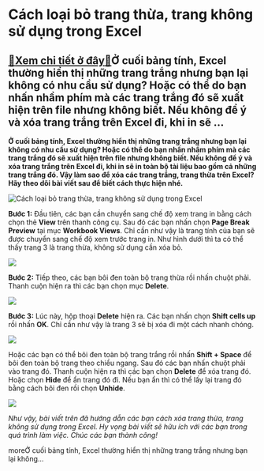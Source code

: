 Cách loại bỏ trang thừa, trang không sử dụng trong Excel
========================================================

[:gift:Xem chi tiết ở đây:gift:](https://hddtvn.com/cach-loai-bo-trang-thua-trang-khong-su-dung-trong-excel/)Ở cuối bảng tính, Excel thường hiển thị những trang trắng nhưng bạn lại không có nhu cầu sử dụng? Hoặc có thể do bạn nhấn nhầm phím mà các trang trắng đó sẽ xuất hiện trên file nhưng không biết. Nếu không để ý và xóa trang trắng trên Excel đi, khi in sẽ …
---------------------------------------------------------------------------------------------------------------------------------------------------------------------------------------------------------------------------------------------------------------

**Ở cuối bảng tính, Excel thường hiển thị những trang trắng nhưng bạn lại không có nhu cầu sử dụng? Hoặc có thể do bạn nhấn nhầm phím mà các trang trắng đó sẽ xuất hiện trên file nhưng không biết. Nếu không để ý và xóa trang trắng trên Excel đi, khi in sẽ in toàn bộ tài liệu bao gồm cả những trang trắng đó. Vậy làm sao để xóa các trang trắng, trang thừa trên Excel? Hãy theo dõi bài viết sau để biết cách thực hiện nhé.**


![Cách loại bỏ trang thừa, trang không sử dụng trong Excel](https://hddtvn.com/wp-content/uploads/2021/01/trang-thua.png)


**Bước 1:** Đầu tiên, các bạn cần chuyển sang chế độ xem trang in bằng cách chọn thẻ **View** trên thanh công cụ. Sau đó các bạn nhấn chọn **Page Break Preview** tại mục **Workbook Views**. Chỉ cần như vậy là trang tính của bạn sẽ được chuyển sang chế độ xem trước trang in. Như hình dưới thì ta có thể thấy trang 3 là trang thừa, không sử dụng cần xóa bỏ.


![](https://hddtvn.com/wp-content/uploads/2021/01/rAHdOVo.png)


**Bước 2:** Tiếp theo, các bạn bôi đen toàn bộ trang thừa rồi nhấn chuột phải. Thanh cuộn hiện ra thì các bạn chọn mục **Delete**.


![](https://hddtvn.com/wp-content/uploads/2021/01/jvVjdzp.png)


**Bước 3:** Lúc này, hộp thoại **Delete** hiện ra. Các bạn nhấn chọn **Shift cells up** rồi nhấn **OK**. Chỉ cần như vậy là trang 3 sẽ bị xóa đi một cách nhanh chóng.


![](https://hddtvn.com/wp-content/uploads/2021/01/luXAo4F.png)


Hoặc các bạn có thể bôi đen toàn bộ trang trắng rồi nhấn **Shift + Space** để bôi đen toàn bộ trang theo chiều ngang. Sau đó các bạn nhấn chuột phải vào trang đó. Thanh cuộn hiện ra thì các bạn chọn **Delete** để xóa trang đó. Hoặc chọn **Hide** để ẩn trang đó đi. Nếu bạn ẩn thì có thể lấy lại trang đó bằng cách bôi đen rồi chọn **Unhide**.


![](https://hddtvn.com/wp-content/uploads/2021/01/lJA979g.png)


*Như vậy, bài viết trên đã hướng dẫn các bạn cách xóa trang thừa, trang không sử dụng trong Excel. Hy vọng bài viết sẽ hữu ích với các bạn trong quá trình làm việc. Chúc các bạn thành công!*


moreỞ cuối bảng tính, Excel thường hiển thị những trang trắng nhưng bạn lại không…

